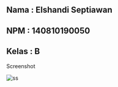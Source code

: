 ## Nama : Elshandi Septiawan

## NPM : 140810190050

## Kelas : B

Screenshot


![ss](https://user-images.githubusercontent.com/74612328/133929476-b0b3342c-1a7a-43e6-8eb1-df236d2b3c81.PNG)
